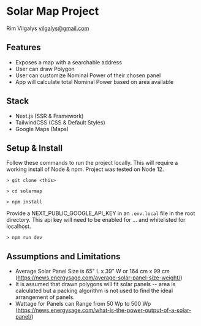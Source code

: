 # Solar Map Project
Rim Vilgalys
vilgalys@gmail.com

## Features
* Exposes a map with a searchable address
* User can draw Polygon
* User can customize Nominal Power of their chosen panel
* App will calculate total Nominal Power based on area available
  
## Stack
* Next.js (SSR & Framework)
* TailwindCSS (CSS & Default Styles)
* Google Maps (Maps)
  
## Setup & Install
Follow these commands to run the project locally. This will require a working install of Node & npm. Project was tested on Node 12.

`> git clone <this>`

`> cd solarmap`

`> npm install`

Provide a NEXT_PUBLIC_GOOGLE_API_KEY in an `.env.local` file in the root directory. This api key will need to be enabled for ... and whitelisted for localhost.

`> npm run dev`


## Assumptions and Limitations

* Average Solar Panel Size is 65" L x 39" W or 164 cm x 99 cm (https://news.energysage.com/average-solar-panel-size-weight/)
* It is assumed that drawn polygons will fit solar panels -- area is calculated but a packing algorithm is not used to find the ideal arrangement of panels.
* Wattage for Panels can Range from 50 Wp to 500 Wp (https://news.energysage.com/what-is-the-power-output-of-a-solar-panel/)
